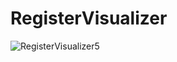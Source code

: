 # RegisterVisualizer
![RegisterVisualizer5](https://github.com/rendayigit/RegisterVisualizer/assets/28491388/2557cd22-fb47-4e47-a144-7445aa0b03da)
